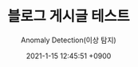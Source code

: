 ---
layout: post
title: '블로그 게시글 테스트'
subtitle: Anomaly Detection(이상 탐지)
date: '2021-1-15 12:45:51 +0900'
categories:
    - blog
tags:
    - blog
comments: true
published: true
---